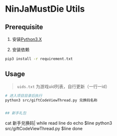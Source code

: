 # NinJaMustDie Utils

## Prerequisite

1. 安装[Python3.X](https://www.python.org/downloads/)

2. 安装依赖
```bash
pip3 install -r requirement.txt
```

## Usage
> `uids.txt` 为游戏uid列表，自行更新（一行一id）

```bash
# 进入项目目录后执行
python3 src/giftCodeViewThread.py 兑换码名称


## 新手礼包
```
cat 新手兑换码| while read line
do
echo $line
python3 src/giftCodeViewThread.py $line
done
```
